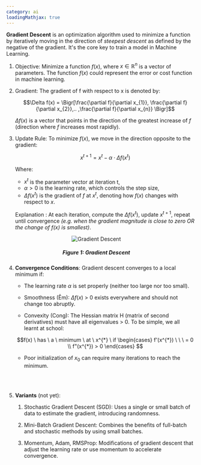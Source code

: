 ```yaml
---
category: ai
loadingMathjax: true
---
```


**Gradient Descent** is an optimization algorithm used to minimize a function by iteratively moving in the direction of *steepest descent* as defined by the negative of the gradient. It's the core key to train a model in Machine Learning.

1. Objective:
    Minimize a function $f(x)$, where $x \in \mathbb R^{n}$ is a vector of parameters. The function $f(x)$ could represent the error or cost function in machine learning.

2. Gradient:
    The gradient of f with respect to x is denoted by:

    $$\Delta f(x) = \Bigr[\frac{\partial f}{\partial x_{1}}, \frac{\partial f}{\partial x_{2}},.. ,\frac{\partial f}{\partial x_{n}}  \Bigr]$$

    $\Delta f(x)$ is a vector that points in the direction of the greatest increase of $f$ (direction where $f$ increases most rapidly).

3. Update Rule:
    To minimize $f(x)$, we move in the direction opposite to the gradient:

    $$x^{t+1} = x^{t} - \alpha \cdot \Delta f(x^{t})$$

    Where:
    - $x^{t}$ is the parameter vector at iteration t,
    - $\alpha > 0$ is the learning rate, which controls the step size,
    - $\Delta f(x^{t})$ is the gradient of $f$ at $x^{t}$, denoting how $f(x)$ changes with respect to $x$.

    Explanation : At each iteration, compute the $\Delta f(x^{t})$, update $x^{t+1}$, repeat until convergence *(e.g. when the gradient magnitude is close to zero OR the change of $f(x)$ is smallest)*.

    <div style="width: 90%; text-align: center;">
      <img class="ai-images small" src="https://repository-images.githubusercontent.com/278349549/06574480-c20c-11ea-9079-277c37d7f8cd" alt="Gradient Descent" />
      <h5>Figure 1: Gradient Descent</h5>
    </div>

4. **Convergence Conditions**:
    Gradient descent converges to a local minimum if:
    
    - The learning rate $\alpha$ is set properly (neither too large nor too small).

    - Smoothness (Êm): $\Delta f(x)$ > 0 exists everywhere and should not change too abruptly.
    
    - Convexity (Cong): The Hessian matrix H (matrix of second derivatives) must have all eigenvalues > 0. To be simple, we all learnt at school:

    $$f(x) \ has \ a \ minimum \ at \ x^{*} \ if 
    \begin{cases}
        f'(x^{*}) \ \ \ = 0 \\
        f"(x^{*}) > 0
    \end{cases}
    $$

    - Poor initialization of $x_{0}$ can require many iterations to reach the minimum.

    <br><br>
5. **Variants** (not yet):
    
    1. Stochastic Gradient Descent (SGD): Uses a single or small batch of data to estimate the gradient, introducing randomness.

    2. Mini-Batch Gradient Descent: Combines the benefits of full-batch and stochastic methods by using small batches.

    3. Momentum, Adam, RMSProp: Modifications of gradient descent that adjust the learning rate or use momentum to accelerate convergence.

